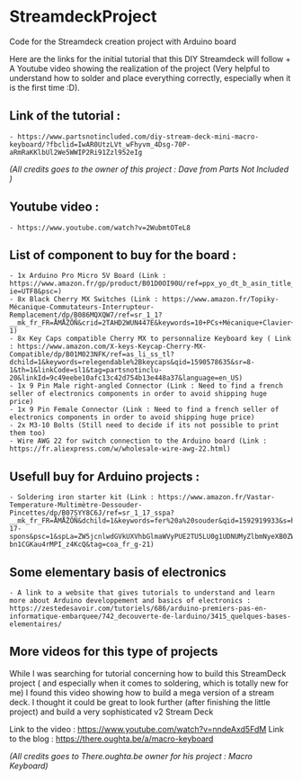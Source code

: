 # StreamdeckProject
Code for the Streamdeck creation project with Arduino board

Here are the links for the initial tutorial that this DIY Streamdeck will follow + A Youtube video showing the realization of the project (Very helpful to understand how to solder and place everything correctly, especially when it is the first time :D).
## Link of the tutorial :
    - https://www.partsnotincluded.com/diy-stream-deck-mini-macro-keyboard/?fbclid=IwAR0UtzLVt_wFhyvm_4Dsg-70P-aRmRaKKlbUl2We5WWIP2Ri91Zzl952eIg
_(All credits goes to the owner of this project : Dave from Parts Not Included )_

## Youtube video :
    - https://www.youtube.com/watch?v=2WubmtOTeL8
## List of component to buy for the board :
    - 1x Arduino Pro Micro 5V Board (Link : https://www.amazon.fr/gp/product/B01D0OI90U/ref=ppx_yo_dt_b_asin_title_o00_s00?ie=UTF8&psc=)
    - 8x Black Cherry MX Switches (Link : https://www.amazon.fr/Topiky-Mécanique-Commutateurs-Interrupteur-Remplacement/dp/B086MQXQW7/ref=sr_1_1?__mk_fr_FR=ÅMÅŽÕÑ&crid=2TAHD2WUN447E&keywords=10+PCs+Mécanique+Clavier+Commutateurs+Gaming+Clavier+Plaque+Monté+Noir+Interrupteur+De+Remplacement+pour+Gateron+Cherry+MX&qid=1668178916&qu=eyJxc2MiOiIwLjAwIiwicXNhIjoiMC4wMCIsInFzcCI6IjAuMDAifQ%3D%3D&s=computers&sprefix=10+pcs+mécanique+clavier+commutateurs+gaming+clavier+plaque+monté+noir+interrupteur+de+remplacement+pour+gateron+cherry+mx%2Ccomputers%2C64&sr=1-1)
    - 8x Key Caps compatible Cherry MX to personnalize Keyboard key ( Link : https://www.amazon.com/X-keys-Keycap-Cherry-MX-Compatible/dp/B01M023NFK/ref=as_li_ss_tl?dchild=1&keywords=relegendable%2Bkeycaps&qid=1590578635&sr=8-1&th=1&linkCode=sl1&tag=partsnotinclu-20&linkId=9c49eebe10afc13c42d754b13e448a37&language=en_US)
    - 1x 9 Pin Male right-angled Connector (Link : Need to find a french seller of electronics components in order to avoid shipping huge price)
    - 1x 9 Pin Female Connector (Link : Need to find a french seller of electronics components in order to avoid shipping huge price)
    - 2x M3-10 Bolts (Still need to decide if its not possible to print them too)
    - Wire AWG 22 for switch connection to the Arduino board (Link : https://fr.aliexpress.com/w/wholesale-wire-awg-22.html)

## Usefull buy for Arduino projects :
    - Soldering iron starter kit (Link : https://www.amazon.fr/Vastar-Temperature-Multimètre-Dessouder-Pincettes/dp/B07SYY8C6J/ref=sr_1_17_sspa?__mk_fr_FR=ÅMÅŽÕÑ&dchild=1&keywords=fer%20a%20souder&qid=1592919933&s=hi&sr=1-17-spons&psc=1&spLa=ZW5jcnlwdGVkUXVhbGlmaWVyPUE2TU5LU0g1UDNUMyZlbmNyeXB0ZWRJZD1BMDg2MjA0OTEwUVA4RlI1NlZTNVomZW5jcnlwdGVkQWRJZD1BMDI0OTIyMjdVR0lZRFVBRTcxRCZ3aWRnZXROYW1lPXNwX2J0ZiZhY3Rpb249Y2xpY2tSZWRpcmVjdCZkb05vdExvZ0NsaWNrPXRydWU%3D&fbclid=IwAR33VxCsIExJL3H6LCemyK5Utj_vaTPz2cmOp5C-bn1CGKau4rMPI_z4KcQ&tag=coa_fr_g-21)
## Some elementary basis of electronics

    - A link to a website that gives tutorials to understand and learn more about Arduino developpement and basics of electronics : https://zestedesavoir.com/tutoriels/686/arduino-premiers-pas-en-informatique-embarquee/742_decouverte-de-larduino/3415_quelques-bases-elementaires/

## More videos for this type of projects

While I was searching for tutorial concerning how to build this StreamDeck project ( and especially when it comes to soldering, which is totally new for me) I found this video showing how to build a mega version of a stream deck. I thought it could be great to look further (after finishing the little project) and build a very sophisticated v2 Stream Deck

Link to the video : https://www.youtube.com/watch?v=nndeAxd5FdM
Link to the blog : https://there.oughta.be/a/macro-keyboard

_(All credits goes to There.oughta.be owner for his project : Macro Keyboard)_
